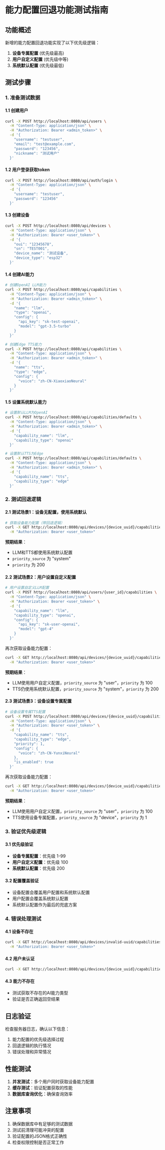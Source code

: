 # 能力配置回退功能测试指南

## 功能概述

新增的能力配置回退功能实现了以下优先级逻辑：
1. **设备专属配置** (优先级最高)
2. **用户自定义配置** (优先级中等)
3. **系统默认配置** (优先级最低)

## 测试步骤

### 1. 准备测试数据

#### 1.1 创建用户
```bash
curl -X POST http://localhost:8080/api/users \
  -H "Content-Type: application/json" \
  -H "Authorization: Bearer <admin_token>" \
  -d '{
    "username": "testuser",
    "email": "test@example.com",
    "password": "123456",
    "nickname": "测试用户"
  }'
```

#### 1.2 用户登录获取token
```bash
curl -X POST http://localhost:8080/api/auth/login \
  -H "Content-Type: application/json" \
  -d '{
    "username": "testuser",
    "password": "123456"
  }'
```

#### 1.3 创建设备
```bash
curl -X POST http://localhost:8080/api/devices \
  -H "Content-Type: application/json" \
  -H "Authorization: Bearer <user_token>" \
  -d '{
    "oui": "12345678",
    "sn": "TEST001",
    "device_name": "测试设备",
    "device_type": "esp32"
  }'
```

#### 1.4 创建AI能力
```bash
# 创建OpenAI LLM能力
curl -X POST http://localhost:8080/api/capabilities \
  -H "Content-Type: application/json" \
  -H "Authorization: Bearer <admin_token>" \
  -d '{
    "name": "llm",
    "type": "openai",
    "config": {
      "api_key": "sk-test-openai",
      "model": "gpt-3.5-turbo"
    }
  }'

# 创建Edge TTS能力
curl -X POST http://localhost:8080/api/capabilities \
  -H "Content-Type: application/json" \
  -H "Authorization: Bearer <admin_token>" \
  -d '{
    "name": "tts",
    "type": "edge",
    "config": {
      "voice": "zh-CN-XiaoxiaoNeural"
    }
  }'
```

#### 1.5 设置系统默认能力
```bash
# 设置默认LLM为OpenAI
curl -X POST http://localhost:8080/api/capabilities/defaults \
  -H "Content-Type: application/json" \
  -H "Authorization: Bearer <admin_token>" \
  -d '{
    "capability_name": "llm",
    "capability_type": "openai"
  }'

# 设置默认TTS为Edge
curl -X POST http://localhost:8080/api/capabilities/defaults \
  -H "Content-Type: application/json" \
  -H "Authorization: Bearer <admin_token>" \
  -d '{
    "capability_name": "tts",
    "capability_type": "edge"
  }'
```

### 2. 测试回退逻辑

#### 2.1 测试场景1：设备无配置，使用系统默认
```bash
# 获取设备能力配置（带回退逻辑）
curl -X GET http://localhost:8080/api/devices/{device_uuid}/capabilities/with-fallback \
  -H "Authorization: Bearer <user_token>"
```

**预期结果**：
- LLM和TTS都使用系统默认配置
- `priority_source` 为 "system"
- `priority` 为 200

#### 2.2 测试场景2：用户设置自定义配置
```bash
# 用户设置自定义LLM配置
curl -X POST http://localhost:8080/api/users/{user_id}/capabilities \
  -H "Content-Type: application/json" \
  -H "Authorization: Bearer <user_token>" \
  -d '{
    "capability_name": "llm",
    "capability_type": "openai",
    "config": {
      "api_key": "sk-user-openai",
      "model": "gpt-4"
    }
  }'
```

再次获取设备能力配置：
```bash
curl -X GET http://localhost:8080/api/devices/{device_uuid}/capabilities/with-fallback \
  -H "Authorization: Bearer <user_token>"
```

**预期结果**：
- LLM使用用户自定义配置，`priority_source` 为 "user"，`priority` 为 100
- TTS仍使用系统默认配置，`priority_source` 为 "system"，`priority` 为 200

#### 2.3 测试场景3：设备设置专属配置
```bash
# 设备设置专属TTS配置
curl -X POST http://localhost:8080/api/devices/{device_uuid}/capabilities \
  -H "Content-Type: application/json" \
  -H "Authorization: Bearer <user_token>" \
  -d '{
    "capability_name": "tts",
    "capability_type": "edge",
    "priority": 1,
    "config": {
      "voice": "zh-CN-YunxiNeural"
    },
    "is_enabled": true
  }'
```

再次获取设备能力配置：
```bash
curl -X GET http://localhost:8080/api/devices/{device_uuid}/capabilities/with-fallback \
  -H "Authorization: Bearer <user_token>"
```

**预期结果**：
- LLM使用用户自定义配置，`priority_source` 为 "user"，`priority` 为 100
- TTS使用设备专属配置，`priority_source` 为 "device"，`priority` 为 1

### 3. 验证优先级逻辑

#### 3.1 优先级验证
- **设备专属配置**：优先级 1-99
- **用户自定义配置**：优先级 100
- **系统默认配置**：优先级 200

#### 3.2 配置覆盖验证
- 设备配置会覆盖用户配置和系统默认配置
- 用户配置会覆盖系统默认配置
- 系统默认配置作为最后的兜底方案

### 4. 错误处理测试

#### 4.1 设备不存在
```bash
curl -X GET http://localhost:8080/api/devices/invalid-uuid/capabilities/with-fallback \
  -H "Authorization: Bearer <user_token>"
```

#### 4.2 用户未认证
```bash
curl -X GET http://localhost:8080/api/devices/{device_uuid}/capabilities/with-fallback
```

#### 4.3 能力不存在
- 测试获取不存在的AI能力类型
- 验证是否正确返回空结果

## 日志验证

检查服务器日志，确认以下信息：
1. 能力配置的优先级选择过程
2. 回退逻辑的执行情况
3. 错误处理和异常情况

## 性能测试

1. **并发测试**：多个用户同时获取设备能力配置
2. **缓存测试**：验证配置获取的性能
3. **数据库查询优化**：确保查询效率

## 注意事项

1. 确保数据库中有足够的测试数据
2. 测试前清理可能冲突的配置
3. 验证配置的JSON格式正确性
4. 检查权限控制是否正常工作 